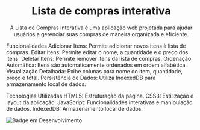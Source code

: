 <h1 align="center">Lista de compras interativa</h1>

<p align="center">A Lista de Compras Interativa é uma aplicação web projetada para ajudar usuários a gerenciar suas compras de maneira organizada e eficiente.</p>

Funcionalidades
Adicionar Itens: Permite adicionar novos itens à lista de compras.
Editar Itens: Permite editar o nome, a quantidade e o preço dos itens.
Deletar Itens: Permite remover itens da lista de compras.
Ordenação Automática: Itens são automaticamente ordenados em ordem alfabética.
Visualização Detalhada: Exibe colunas para nome do item, quantidade, preço e total.
Persistência de Dados: Utiliza IndexedDB para armazenamento local de dados.


Tecnologias Utilizadas
HTML5: Estruturação da página.
CSS3: Estilização e layout da aplicação.
JavaScript: Funcionalidades interativas e manipulação de dados.
IndexedDB: Armazenamento local de dados.

![Badge em Desenvolvimento](http://img.shields.io/static/v1?label=STATUS&message=EM%20DESENVOLVIMENTO&color=GREEN&style=for-the-badge)
